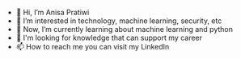 - 👋 Hi, I’m Anisa Pratiwi
- 👀 I’m interested in technology, machine learning, security, etc
- 🌱 Now, I’m currently learning about machine learning and python
- 💞️ I'm looking for knowledge that can support my career
- 📫 How to reach me you can visit my LinkedIn

<!---
anisapra09/anisapra09 is a ✨ special ✨ repository because its `README.md` (this file) appears on your GitHub profile.
You can click the Preview link to take a look at your changes.
--->
